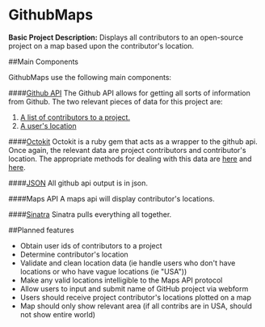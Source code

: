 GithubMaps
==========

**Basic Project Description:** Displays all contributors to an open-source project on a map based upon the contributor's location.	
	
##Main Components

GithubMaps use the following main components:

####[Github API](http://developer.github.com/)
The Github API allows for getting all sorts of information from Github. The two relevant pieces of data for this project are:

1. [A list of contributors to a project.](http://developer.github.com/v3/repos/#list-contributors)
2. [A user's location](http://developer.github.com/v3/users/)

####[Octokit](https://github.com/pengwynn/octokit)
Octokit is a ruby gem that acts as a wrapper to the github api. Once again, the relevant data are project contributors and contributor's location. The appropriate methods for dealing with this data are [here](https://github.com/pengwynn/octokit/blob/master/lib/octokit/client/repositories.rb) and [here](https://github.com/pengwynn/octokit/blob/master/lib/octokit/client/users.rb). 

####[JSON](https://github.com/flori/json)
All github api output is in json. 

####Maps API
A maps api will display contributor's locations.

####[Sinatra](http://www.sinatrarb.com/)
Sinatra pulls everything all together.

##Planned features
* Obtain user ids of contributors to a project
* Determine contributor's location
* Validate and clean location data (ie handle users who don't have locations or who have vague locations (ie "USA"))
* Make any valid locations intelligible to the Maps API protocol
* Allow users to input and submit name of GitHub project via webform
* Users should receive project contributor's locations plotted on a map
* Map should only show relevant area (if all contribs are in USA, should not show entire world)

